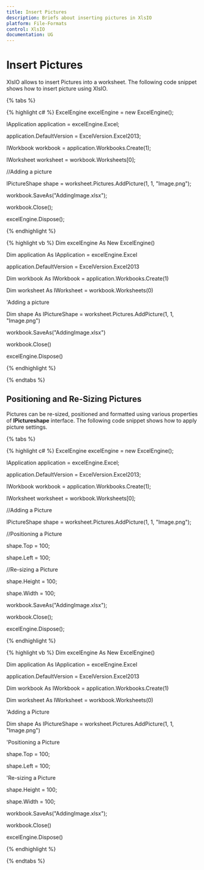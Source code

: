 ```yaml
---
title: Insert Pictures
description: Briefs about inserting pictures in XlsIO
platform: File-Formats
control: XlsIO
documentation: UG
---
```

# Insert Pictures 

XlsIO allows to insert Pictures into a worksheet. The following code snippet shows how to insert picture using XlsIO. 

{% tabs %}  

{% highlight c# %}
ExcelEngine excelEngine = new ExcelEngine();

IApplication application = excelEngine.Excel;

application.DefaultVersion = ExcelVersion.Excel2013;

IWorkbook workbook = application.Workbooks.Create(1);

IWorksheet worksheet = workbook.Worksheets[0];

//Adding a picture

IPictureShape shape = worksheet.Pictures.AddPicture(1, 1, "Image.png");

workbook.SaveAs("AddingImage.xlsx");

workbook.Close();

excelEngine.Dispose();



{% endhighlight %}

{% highlight vb %}
Dim excelEngine As New ExcelEngine()

Dim application As IApplication = excelEngine.Excel

application.DefaultVersion = ExcelVersion.Excel2013

Dim workbook As IWorkbook = application.Workbooks.Create(1)

Dim worksheet As IWorksheet = workbook.Worksheets(0)

'Adding a picture 

Dim shape As IPictureShape = worksheet.Pictures.AddPicture(1, 1, "Image.png")

workbook.SaveAs("AddingImage.xlsx")

workbook.Close()

excelEngine.Dispose()



{% endhighlight %}

  {% endtabs %}  

## Positioning and Re-Sizing Pictures

Pictures can be re-sized, positioned and formatted using various properties of **IPictureshape** interface. The following code snippet shows how to apply picture settings.

{% tabs %}  

{% highlight c# %}
ExcelEngine excelEngine = new ExcelEngine();

IApplication application = excelEngine.Excel;

application.DefaultVersion = ExcelVersion.Excel2013;

IWorkbook workbook = application.Workbooks.Create(1);

IWorksheet worksheet = workbook.Worksheets[0];

//Adding a Picture

IPictureShape shape = worksheet.Pictures.AddPicture(1, 1, "Image.png");

//Positioning a Picture

shape.Top = 100;

shape.Left = 100;

//Re-sizing a Picture

shape.Height = 100;

shape.Width = 100;

workbook.SaveAs("AddingImage.xlsx");

workbook.Close();

excelEngine.Dispose();         



{% endhighlight %}

{% highlight vb %}
Dim excelEngine As New ExcelEngine()

Dim application As IApplication = excelEngine.Excel

application.DefaultVersion = ExcelVersion.Excel2013

Dim workbook As IWorkbook = application.Workbooks.Create(1)

Dim worksheet As IWorksheet = workbook.Worksheets(0)

'Adding a Picture

Dim shape As IPictureShape = worksheet.Pictures.AddPicture(1, 1, "Image.png")

'Positioning a Picture

shape.Top = 100;

shape.Left = 100;

'Re-sizing a Picture

shape.Height = 100;

shape.Width = 100;

workbook.SaveAs("AddingImage.xlsx");

workbook.Close()

excelEngine.Dispose()



{% endhighlight %}

  {% endtabs %}  

